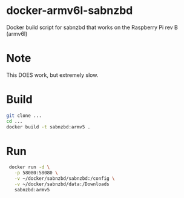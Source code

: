 # docker-armv6l-sabnzbd
Docker build script for sabnzbd that works on the Raspberry Pi rev B (armv6l)

# Note
This DOES work, but extremely slow.

# Build
```bash
git clone ...
cd ...
docker build -t sabnzbd:armv5 .
```
# Run
```bash
 docker run -d \
   -p 58080:58080 \
   -v ~/docker/sabnzbd/sabnzbd:/config \
   -v ~/docker/sabnzbd/data:/Downloads
   sabnzbd:armv5
```
